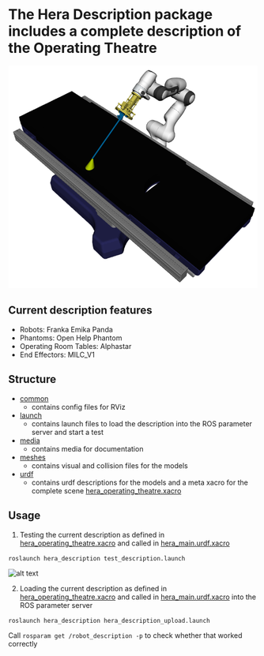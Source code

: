 # The Hera Description package includes a complete description of the Operating Theatre

![rviz visualization of the provided robot description](media/description.png)

## Current description features
* Robots: Franka Emika Panda
* Phantoms: Open Help Phantom
* Operating Room Tables: Alphastar
* End Effectors: MILC_V1

## Structure
* [common](hera_description/common)
    * contains config files for RViz
* [launch](hera_description/launch)
    * contains launch files to load the description into the ROS parameter server and start a test
* [media](hera_description/media)
    * contains media for documentation
* [meshes](hera_description/meshes)
    * contains visual and collision files for the models
* [urdf](hera_description/urdf)
    * contains urdf descriptions for the models and a meta xacro for the complete scene [hera_operating_theatre.xacro](hera_description/urdf/hera_operating_theatre.xacro)

## Usage

1. Testing the current description as defined in [hera_operating_theatre.xacro](hera_description/urdf/hera_operating_theatre.xacro) and called in [hera_main.urdf.xacro](hera_description/urdf/hera_main.urdf.xacro)
```console
roslaunch hera_description test_description.launch
```
![alt text](hera_description/media/rosgraphs/rosgraph_for_test_description_launch.png "rosgraph_for_test_description_launch")

2. Loading the current description as defined in [hera_operating_theatre.xacro](hera_description/urdf/hera_operating_theatre.xacro) and called in [hera_main.urdf.xacro](hera_description/urdf/hera_main.urdf.xacro) into the ROS parameter server
```console
roslaunch hera_description hera_description_upload.launch
```
Call `rosparam get /robot_description -p` to check whether that worked correctly
